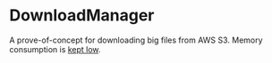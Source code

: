 # DownloadManager

A prove-of-concept for downloading big files from AWS S3.
Memory consumption is [kept low](https://youtu.be/BVwg0Ecm7nQ).
